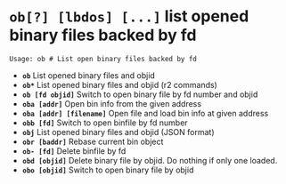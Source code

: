 <!-- TITLE: ob -->

#  **`ob[?] [lbdos] [...]`** list opened binary files backed by fd


```text
Usage: ob # List open binary files backed by fd
```


- **`ob`** List opened binary files and objid
- **`ob*`** List opened binary files and objid (r2 commands)
- **`ob [fd objid]`** Switch to open binary file by fd number and objid
- **`oba [addr]`** Open bin info from the given address
- **`oba [addr] [filename]`** Open file and load bin info at given address
- **`obb [fd]`** Switch to open binfile by fd number
- **`obj`** List opened binary files and objid (JSON format)
- **`obr [baddr]`** Rebase current bin object
- **`ob- [fd]`** Delete binfile by fd
- **`obd [objid]`** Delete binary file by objid. Do nothing if only one loaded.
- **`obo [objid]`** Switch to open binary file by objid